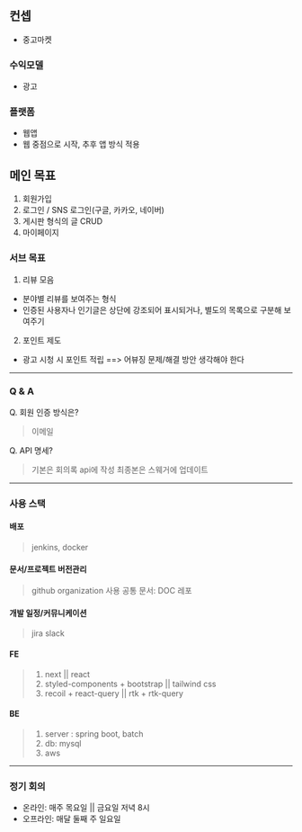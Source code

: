 ## 컨셉
- 중고마켓

### 수익모델
- 광고

### 플랫폼
- 웹앱 
- 웹 중점으로 시작, 추후 앱 방식 적용

## 메인 목표 
1. 회원가입
2. 로그인 / SNS 로그인(구글, 카카오, 네이버)
3. 게시판 형식의 글 CRUD
4. 마이페이지

### 서브 목표
1. 리뷰 모음
- 분야별 리뷰를 보여주는 형식
- 인증된 사용자나 인기글은 상단에 강조되어 표시되거나, 별도의 목록으로 구분해 보여주기 

2. 포인트 제도
- 광고 시청 시 포인트 적립  ==> 어뷰징 문제/해결 방안 생각해야 한다

---

### Q & A

Q. 회원 인증 방식은? 
> 이메일

Q. API 명세?
> 기본은 회의록 api에 작성 
> 최종본은 스웨거에 업데이트

---

### 사용 스택

#### 배포
> jenkins, docker 

#### 문서/프로젝트 버전관리
> github organization 사용
> 공통 문서: DOC 레포

#### 개발 일정/커뮤니케이션
> jira
> slack

#### FE
> 1. next || react
> 2. styled-components + bootstrap || tailwind css
> 3. recoil + react-query || rtk + rtk-query

#### BE
> 1. server : spring boot, batch 
> 2. db: mysql
> 3. aws

---

### 정기 회의 
- 온라인: 매주 목요일 || 금요일 저녁 8시
- 오프라인: 매달 둘째 주 일요일


